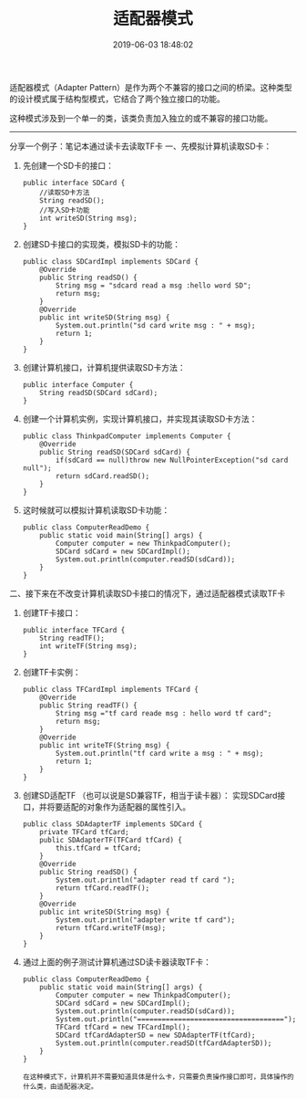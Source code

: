 ﻿---
layout: post
title:  "适配器模式"
date:   2019-06-03 18:48:02
categories: 
   - 设计模式
tags:
   - 设计模式
---

适配器模式（Adapter Pattern）是作为两个不兼容的接口之间的桥梁。这种类型的设计模式属于结构型模式，它结合了两个独立接口的功能。

这种模式涉及到一个单一的类，该类负责加入独立的或不兼容的接口功能。

----------

分享一个例子：笔记本通过读卡去读取TF卡
一、先模拟计算机读取SD卡：

 1. 先创建一个SD卡的接口：

    ```
    public interface SDCard {
        //读取SD卡方法
        String readSD();
        //写入SD卡功能
        int writeSD(String msg);
    }
    ```

 2. 创建SD卡接口的实现类，模拟SD卡的功能：

    ```
    public class SDCardImpl implements SDCard {
        @Override    
        public String readSD() {
            String msg = "sdcard read a msg :hello word SD";
            return msg;  
        }
        @Override  
        public int writeSD(String msg) {      
            System.out.println("sd card write msg : " + msg);    
            return 1;   
        }
    }
    ```

 3. 创建计算机接口，计算机提供读取SD卡方法：

    ```
    public interface Computer {    
        String readSD(SDCard sdCard);
    }
    ```

 4. 创建一个计算机实例，实现计算机接口，并实现其读取SD卡方法：

    ```
    public class ThinkpadComputer implements Computer {
        @Override    
        public String readSD(SDCard sdCard) {        
            if(sdCard == null)throw new NullPointerException("sd card null");        
            return sdCard.readSD();    
        }
    }
    ```

 5. 这时候就可以模拟计算机读取SD卡功能：

    ```
    public class ComputerReadDemo {    
        public static void main(String[] args) {        
            Computer computer = new ThinkpadComputer();        
            SDCard sdCard = new SDCardImpl();       
            System.out.println(computer.readSD(sdCard));    
        }
    }
    ```

二、接下来在不改变计算机读取SD卡接口的情况下，通过适配器模式读取TF卡

 1. 创建TF卡接口：

    ```
    public interface TFCard {    
        String readTF();    
        int writeTF(String msg);
    }
    ```
    

 2. 创建TF卡实例：

    ```
    public class TFCardImpl implements TFCard {    
        @Override    
        public String readTF() {        
            String msg ="tf card reade msg : hello word tf card";        
            return msg;    
        }    
        @Override    
        public int writeTF(String msg) {        
            System.out.println("tf card write a msg : " + msg);        
            return 1;    
        }
    }
    ```

 3. 创建SD适配TF （也可以说是SD兼容TF，相当于读卡器）：
实现SDCard接口，并将要适配的对象作为适配器的属性引入。

    ```
    public class SDAdapterTF implements SDCard {    
        private TFCard tfCard;    
        public SDAdapterTF(TFCard tfCard) {        
            this.tfCard = tfCard;    
        }    
        @Override    
        public String readSD() {        
            System.out.println("adapter read tf card ");        
            return tfCard.readTF();    
        }    
        @Override    
        public int writeSD(String msg) {        
            System.out.println("adapter write tf card");        
            return tfCard.writeTF(msg);    
        }
    }
    ```

 4. 通过上面的例子测试计算机通过SD读卡器读取TF卡：

    ```
    public class ComputerReadDemo {    
        public static void main(String[] args) {        
            Computer computer = new ThinkpadComputer();        
            SDCard sdCard = new SDCardImpl();        
            System.out.println(computer.readSD(sdCard));        
            System.out.println("====================================");        
            TFCard tfCard = new TFCardImpl();        
            SDCard tfCardAdapterSD = new SDAdapterTF(tfCard);        
            System.out.println(computer.readSD(tfCardAdapterSD));    
        }
    }
    ```


        在这种模式下，计算机并不需要知道具体是什么卡，只需要负责操作接口即可，具体操作的什么类，由适配器决定。